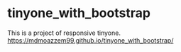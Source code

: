 # tinyone_with_bootstrap
This is a project of responsive tinyone.
https://mdmoazzem99.github.io/tinyone_with_bootstrap/
